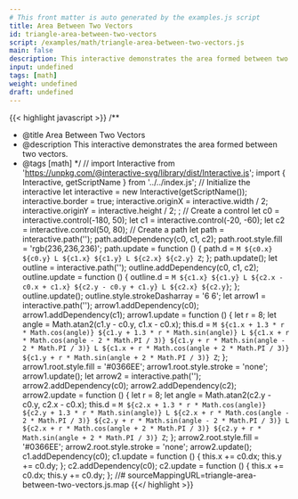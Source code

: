 ```yaml
---
# This front matter is auto generated by the examples.js script
title: Area Between Two Vectors
id: triangle-area-between-two-vectors
script: /examples/math/triangle-area-between-two-vectors.js
main: false
description: This interactive demonstrates the area formed between two vectors.
input: undefined
tags: [math]
weight: undefined
draft: undefined
---
```


{{< highlight javascript >}}
/**
* @title Area Between Two Vectors
* @description This interactive demonstrates the area formed between two vectors.
* @tags [math]
*/
// import Interactive from 'https://unpkg.com/@interactive-svg/library/dist/Interactive.js';
import { Interactive, getScriptName } from '../../index.js';
// Initialize the interactive
let interactive = new Interactive(getScriptName());
interactive.border = true;
interactive.originX = interactive.width / 2;
interactive.originY = interactive.height / 2;
;
// Create a control
let c0 = interactive.control(-180, 50);
let c1 = interactive.control(-20, -60);
let c2 = interactive.control(50, 80);
// Create a path
let path = interactive.path('');
path.addDependency(c0, c1, c2);
path.root.style.fill = 'rgb(236,236,236)';
path.update = function () {
    path.d = `M ${c0.x} ${c0.y}
            L ${c1.x} ${c1.y}
            L ${c2.x} ${c2.y}
            Z`;
};
path.update();
let outline = interactive.path('');
outline.addDependency(c0, c1, c2);
outline.update = function () {
    outline.d = `M ${c1.x} ${c1.y}
                L ${c2.x - c0.x + c1.x} ${c2.y - c0.y + c1.y}
                L ${c2.x} ${c2.y}`;
};
outline.update();
outline.style.strokeDasharray = '6 6';
let arrow1 = interactive.path('');
arrow1.addDependency(c0);
arrow1.addDependency(c1);
arrow1.update = function () {
    let r = 8;
    let angle = Math.atan2(c1.y - c0.y, c1.x - c0.x);
    this.d = `M ${c1.x + 1.3 * r * Math.cos(angle)} ${c1.y + 1.3 * r * Math.sin(angle)}
  L ${c1.x + r * Math.cos(angle - 2 * Math.PI / 3)} ${c1.y + r * Math.sin(angle - 2 * Math.PI / 3)}
  L ${c1.x + r * Math.cos(angle + 2 * Math.PI / 3)} ${c1.y + r * Math.sin(angle + 2 * Math.PI / 3)}
            Z`;
};
arrow1.root.style.fill = '#0366EE';
arrow1.root.style.stroke = 'none';
arrow1.update();
let arrow2 = interactive.path('');
arrow2.addDependency(c0);
arrow2.addDependency(c2);
arrow2.update = function () {
    let r = 8;
    let angle = Math.atan2(c2.y - c0.y, c2.x - c0.x);
    this.d = `M ${c2.x + 1.3 * r * Math.cos(angle)} ${c2.y + 1.3 * r * Math.sin(angle)}
  L ${c2.x + r * Math.cos(angle - 2 * Math.PI / 3)} ${c2.y + r * Math.sin(angle - 2 * Math.PI / 3)}
  L ${c2.x + r * Math.cos(angle + 2 * Math.PI / 3)} ${c2.y + r * Math.sin(angle + 2 * Math.PI / 3)}
            Z`;
};
arrow2.root.style.fill = '#0366EE';
arrow2.root.style.stroke = 'none';
arrow2.update();
c1.addDependency(c0);
c1.update = function () {
    this.x += c0.dx;
    this.y += c0.dy;
};
c2.addDependency(c0);
c2.update = function () {
    this.x += c0.dx;
    this.y += c0.dy;
};
//# sourceMappingURL=triangle-area-between-two-vectors.js.map
{{</ highlight >}}

